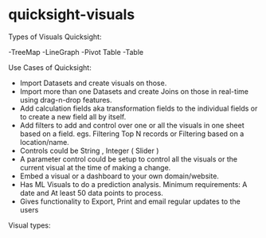 # quicksight-visuals

Types of Visuals Quicksight:

-TreeMap
-LineGraph
-Pivot Table
-Table



Use Cases of Quicksight:
- Import Datasets and create visuals on those.
- Import more than one Datasets and create Joins on those in real-time using drag-n-drop features.
- Add calculation fields aka transformation fields to the individual fields or to create a new field all by itself.
- Add filters to add and control over one or all the visuals in one sheet based on a field. egs. Filtering Top N records or Filtering based on a location/name.
- Controls could be String , Integer ( Slider )
- A parameter control could be setup to control all the visuals or the current visual at the time of making a change.
- Embed a visual or a dashboard to your own domain/website.
- Has ML Visuals to do a prediction analysis.
Minimum requirements: A date and At least 50 data points to process.
- Gives functionality to Export, Print and email regular updates to the users


Visual types:




























